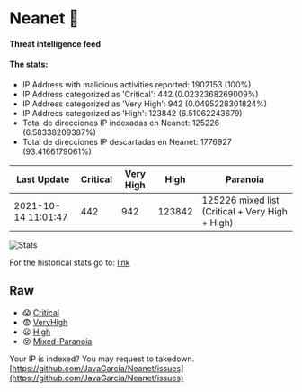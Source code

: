 # Neanet :hocho:
#### Threat intelligence feed
#### The stats:

- IP Address with malicious activities reported: 1902153 (100%)
- IP Address categorized as 'Critical':  442 (0.0232368269009%)
- IP Address categorized as 'Very High':  942 (0.0495228301824%)
- IP Address categorized as 'High':  123842 (6.51062243679)
- Total de direcciones IP indexadas en Neanet:  125226 (6.58338209387%)
- Total de direcciones IP descartadas en Neanet:  1776927 (93.4166179061%)

| Last Update | Critical | Very High | High | Paranoia |
| --- | --- | --- | --- | --- |
| 2021-10-14 11:01:47 | 442 | 942 | 123842 | 125226 mixed list (Critical + Very High + High)|

![Stats](https://docs.google.com/spreadsheets/d/e/2PACX-1vSnaNMIXVabIpDJjufMlzH7poXnshF3mgd8Is1g9ytUEzVsP5my4Trn8f-xkoLLQ38xpL3HtmUexLo6/pubchart?oid=501124687&format=image)

For the historical stats go to: [link](/stats.csv)
## Raw
- :scream: [Critical](https://raw.githubusercontent.com/JavaGarcia/Neanet/master/blacklists/neanet_critical.txt)
- :fearful: [VeryHigh](https://raw.githubusercontent.com/JavaGarcia/Neanet/master/blacklists/neanet_veryHigh.txtt)
- :frowning: [High](https://raw.githubusercontent.com/JavaGarcia/Neanet/master/blacklists/neanet_high.txt)
- :dizzy_face: [Mixed-Paranoia](https://raw.githubusercontent.com/JavaGarcia/Neanet/master/blacklists/neanet_all.txt)


Your IP is indexed? You may request to takedown. [https://github.com/JavaGarcia/Neanet/issues](https://github.com/JavaGarcia/Neanet/issues)












































































































































































































































































































































































































































































































































































































































































































































































































































































































































































































































































































































































































































































































































































































































































































































































































































































































































































































































































































































































































































































































































































































































































































































































































































































































































































































































































































































































































































































































































































































































































































































































































































































































































































































































































































































































































































































































































































































































































































































































































































































































































































































































































































































































































































































































































































































































































































































































































































































































































































































































































































































































































































































































































































































































































































































































































































































































































































































































































































































































































































































































































































































































































































































































































































































































































































































































































































































































































































































































































































































































































































































































































































































































































































































































































































































































































































































































































































































































































































































































































































































































































































































































































































































































































































































































































































































































































































































































































































































































































































































































































































































































































































































































































































































































































































































































































































































